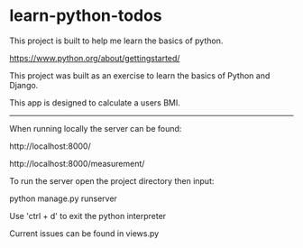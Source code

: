 # learn-python-todos

This project is built to help me learn the basics of python.

https://www.python.org/about/gettingstarted/


This project was built as an exercise to learn the basics of Python and Django.

This app is designed to calculate a users BMI.

- - -

When running locally the server can be found:

http://localhost:8000/

http://localhost:8000/measurement/

To run the server open the project directory then input:

python manage.py runserver

Use 'ctrl + d' to exit the python interpreter

Current issues can be found in views.py
